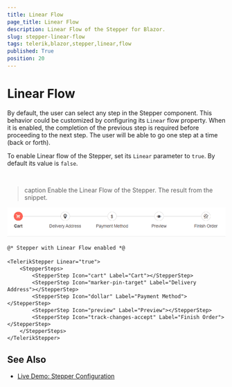 ```yaml
---
title: Linear Flow
page_title: Linear Flow
description: Linear Flow of the Stepper for Blazor.
slug: stepper-linear-flow
tags: telerik,blazor,stepper,linear,flow
published: True
position: 20
---
```


# Linear Flow

By default, the user can select any step in the Stepper component. This behavior could be customized by configuring its `Linear` flow property. When it is enabled, the completion of the previous step is required before proceeding to the next step. The user will be able to go one step at a time (back or forth).

To enable Linear flow of the Stepper, set its `Linear` parameter to `true`. By default its value is `false`.

<br/>

>caption Enable the Linear Flow of the Stepper. The result from the snippet.

![Linear Flow](images/linear-flow-example.gif)

````CSHTML
@* Stepper with Linear Flow enabled *@

<TelerikStepper Linear="true">
    <StepperSteps>
        <StepperStep Icon="cart" Label="Cart"></StepperStep>
        <StepperStep Icon="marker-pin-target" Label="Delivery Address"></StepperStep>
        <StepperStep Icon="dollar" Label="Payment Method"></StepperStep>
        <StepperStep Icon="preview" Label="Preview"></StepperStep>
        <StepperStep Icon="track-changes-accept" Label="Finish Order"></StepperStep>
    </StepperSteps>
</TelerikStepper>
````


## See Also

  * [Live Demo: Stepper Configuration](https://demos.telerik.com/blazor-ui/stepper/configuration)